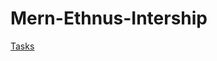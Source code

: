 # Mern-Ethnus-Intership

<a href="https://ktejss.github.io/Mern-Assignment/" target="_blank">Tasks</a>
